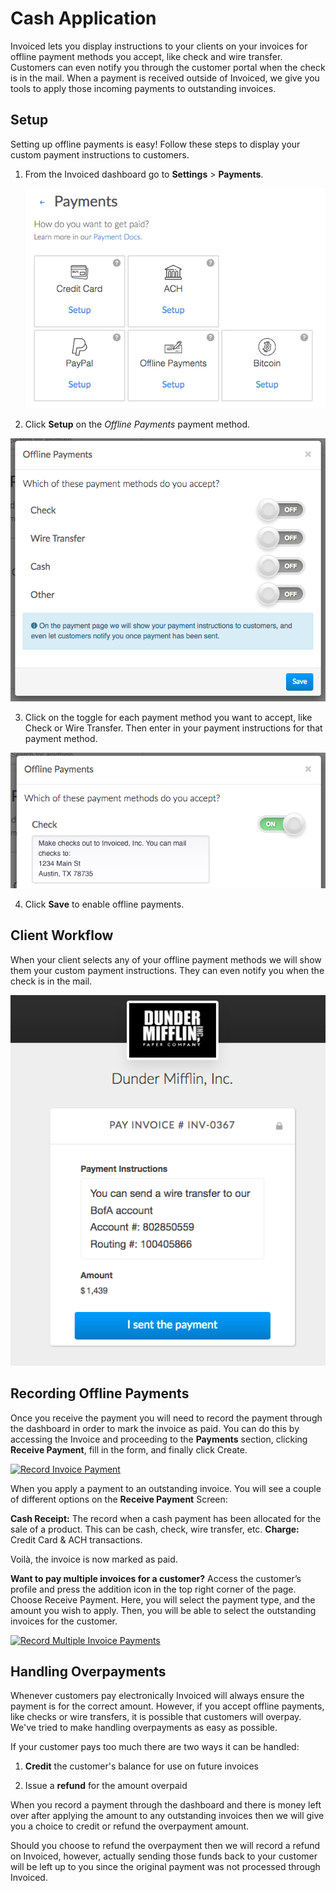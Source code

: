 # Cash Application

Invoiced lets you display instructions to your clients on your invoices for offline payment methods you accept, like check and wire transfer. Customers can even notify you through the customer portal when the check is in the mail. When a payment is received outside of Invoiced, we give you tools to apply those incoming payments to outstanding invoices.

## Setup

Setting up offline payments is easy! Follow these steps to display your custom payment instructions to customers.

1. From the Invoiced dashboard go to **Settings** > **Payments**.

   [![Payment Settings](../img/payment-settings.png)](../img/payment-settings.png)

2. Click **Setup** on the *Offline Payments* payment method.

  [![Offline Payments Setup](../img/offline-payments-setup.png)](../img/offline-payments-setup.png)

3. Click on the toggle for each payment method you want to accept, like Check or Wire Transfer. Then enter in your payment instructions for that payment method.

  [![Offline Payment Instructions](../img/offline-payments-setup-2.png)](../img/offline-payments-setup-2.png)

4. Click **Save** to enable offline payments.

## Client Workflow

When your client selects any of your offline payment methods we will show them your custom payment instructions. They can even notify you when the check is in the mail.

[![Pay invoice with check](../img/pay-invoice-offline.png)](../img/pay-invoice-offline.png)

## Recording Offline Payments

Once you receive the payment you will need to record the payment through the dashboard in order to mark the invoice as paid. You can do this by accessing the Invoice and proceeding to the **Payments** section, clicking **Receive Payment**, fill in the form, and finally click Create. 

[![Record Invoice Payment](/docs/img/receiving-payment.gif)](/docs/img/receiving-payment.gif)

When you apply a payment to an outstanding invoice. You will see a couple of different options on the **Receive Payment** Screen:

**Cash Receipt:** The record when a cash payment has been allocated for the sale of a product. This can be cash, check, wire transfer, etc. 
**Charge:** Credit Card & ACH transactions. 

Voilà, the invoice is now marked as paid.

**Want to pay multiple invoices for a customer?** Access the customer’s profile and press the addition icon in the top right corner of the page. Choose Receive Payment. Here, you will select the payment type, and the amount you wish to apply. Then, you will be able to select the outstanding invoices for the customer. 

[![Record Multiple Invoice Payments](/docs/img/receive-multiple.gif)](/docs/img/receive-multiple.gif)


## Handling Overpayments

Whenever customers pay electronically Invoiced will always ensure the payment is for the correct amount. However, if you accept offline payments, like checks or wire transfers, it is possible that customers will overpay. We've tried to make handling overpayments as easy as possible.

If your customer pays too much there are two ways it can be handled:

1. **Credit** the customer's balance for use on future invoices

2. Issue a **refund** for the amount overpaid

When you record a payment through the dashboard and there is money left over after applying the amount to any outstanding invoices then we will give you a choice to credit or refund the overpayment amount.

Should you choose to refund the overpayment then we will record a refund on Invoiced, however, actually sending those funds back to your customer will be left up to you since the original payment was not processed through Invoiced.